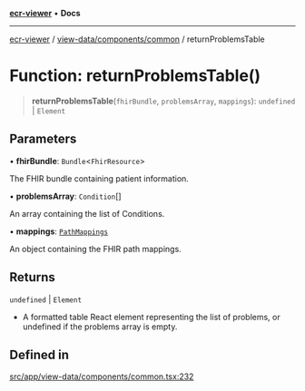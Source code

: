 [**ecr-viewer**](../../../../README.md) • **Docs**

***

[ecr-viewer](../../../../README.md) / [view-data/components/common](../README.md) / returnProblemsTable

# Function: returnProblemsTable()

> **returnProblemsTable**(`fhirBundle`, `problemsArray`, `mappings`): `undefined` \| `Element`

## Parameters

• **fhirBundle**: `Bundle`\<`FhirResource`\>

The FHIR bundle containing patient information.

• **problemsArray**: `Condition`[]

An array containing the list of Conditions.

• **mappings**: [`PathMappings`](../../../../utils/interfaces/PathMappings.md)

An object containing the FHIR path mappings.

## Returns

`undefined` \| `Element`

- A formatted table React element representing the list of problems, or undefined if the problems array is empty.

## Defined in

[src/app/view-data/components/common.tsx:232](https://github.com/CDCgov/phdi/blob/55d1a87d29da9da2522ba2a73bc122cba666b133/containers/ecr-viewer/src/app/view-data/components/common.tsx#L232)
